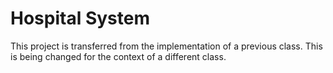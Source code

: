 # Hospital System

This project is transferred from the implementation of a previous class. This is being changed for the context of a different class.
